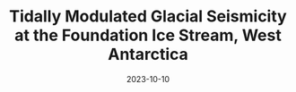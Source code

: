 ---
title: "Tidally Modulated Glacial Seismicity at the Foundation Ice Stream, West Antarctica"
collection: publications
date: 2023-10-10
venue: 'Journal of Geophysical Research: Earth Surface '
paperurl: 'http://academicpages.github.io/files/paper1.pdf'
citation: 'Your Name, You. (2009). &quot;Paper Title Number 1.&quot; <i>Journal 1</i>. 1(1).'
---